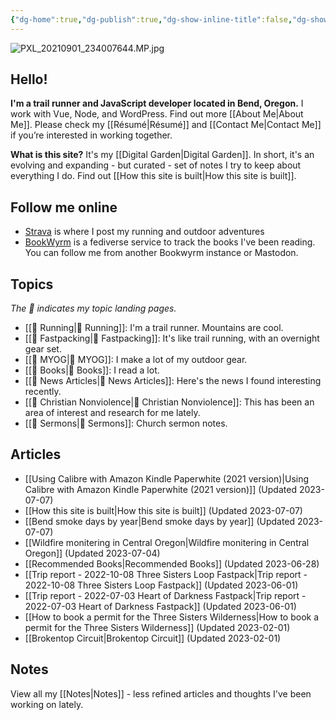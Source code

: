 ```yaml
---
{"dg-home":true,"dg-publish":true,"dg-show-inline-title":false,"dg-show-backlinks":false,"permalink":"/index/","tags":["gardenEntry"],"dgShowBacklinks":false,"dgShowInlineTitle":false,"dgPassFrontmatter":true}
---
```



![PXL_20210901_234007644.MP.jpg](/img/user/98-attachments/PXL_20210901_234007644.MP.jpg)

## Hello!

**I'm a trail runner and JavaScript developer located in Bend, Oregon.** I work with Vue, Node, and WordPress. Find out more [[About Me\|About Me]]. Please check my [[Résumé\|Résumé]] and [[Contact Me\|Contact Me]] if you’re interested in working together.

**What is this site?** It's my [[Digital Garden\|Digital Garden]]. In short, it's an evolving and expanding - but curated - set of notes I try to keep about everything I do. Find out [[How this site is built\|How this site is built]].

## Follow me online

* [Strava](https://www.strava.com/athletes/1057219) is where I post my running and outdoor adventures
* [BookWyrm](https://bookwyrm.ajy.co/user/aaronjamesyoung) is a fediverse service to track the books I've been reading. You can follow me from another Bookwyrm instance or Mastodon.

## Topics

*The 📘 indicates my topic landing pages.*

* [[📘 Running\|📘 Running]]: I'm a trail runner. Mountains are cool.
* [[📘 Fastpacking\|📘 Fastpacking]]: It's like trail running, with an overnight gear set.
* [[📘 MYOG\|📘 MYOG]]: I make a lot of my outdoor gear.
* [[📘 Books\|📘 Books]]: I read a lot.
* [[📘 News Articles\|📘 News Articles]]: Here's the news I found interesting recently.
* [[📘 Christian Nonviolence\|📘 Christian Nonviolence]]: This has been an area of interest and research for me lately.
* [[📘 Sermons\|📘 Sermons]]: Church sermon notes.

## Articles
- [[Using Calibre with Amazon Kindle Paperwhite (2021 version)\|Using Calibre with Amazon Kindle Paperwhite (2021 version)]] (Updated 2023-07-07)
- [[How this site is built\|How this site is built]] (Updated 2023-07-07)
- [[Bend smoke days by year\|Bend smoke days by year]] (Updated 2023-07-07)
- [[Wildfire monitering in Central Oregon\|Wildfire monitering in Central Oregon]] (Updated 2023-07-04)
- [[Recommended Books\|Recommended Books]] (Updated 2023-06-28)
- [[Trip report - 2022-10-08 Three Sisters Loop Fastpack\|Trip report - 2022-10-08 Three Sisters Loop Fastpack]] (Updated 2023-06-01)
- [[Trip report - 2022-07-03 Heart of Darkness Fastpack\|Trip report - 2022-07-03 Heart of Darkness Fastpack]] (Updated 2023-06-01)
- [[How to book a permit for the Three Sisters Wilderness\|How to book a permit for the Three Sisters Wilderness]] (Updated 2023-02-01)
- [[Brokentop Circuit\|Brokentop Circuit]] (Updated 2023-02-01)


## Notes

View all my [[Notes\|Notes]] - less refined articles and thoughts I've been working on lately.
